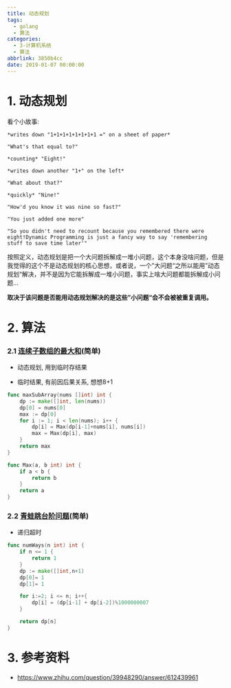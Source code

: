 ```yaml
---
title: 动态规划
tags:
  - golang
  - 算法
categories:
  - 3-计算机系统
  - 算法
abbrlink: 3850b4cc
date: 2019-01-07 00:00:00
---
```




# 1. 动态规划

看个小故事:

```
*writes down "1+1+1+1+1+1+1+1 =" on a sheet of paper*

"What's that equal to?"

*counting* "Eight!"

*writes down another "1+" on the left*

"What about that?"

*quickly* "Nine!"

"How'd you know it was nine so fast?"

"You just added one more"

"So you didn't need to recount because you remembered there were eight!Dynamic Programming is just a fancy way to say 'remembering stuff to save time later'"
```

<!-- more -->

按照定义，动态规划是把一个大问题拆解成一堆小问题，这个本身没啥问题，但是我觉得的这个不是动态规划的核心思想，或者说，一个”大问题“之所以能用”动态规划“解决，并不是因为它能拆解成一堆小问题，事实上啥大问题都能拆解成小问题...

**取决于该问题是否能用动态规划解决的是这些”小问题“会不会被被重复调用。**



# 2. 算法

### 2.1 [连续子数组的最大和](https://leetcode-cn.com/problems/lian-xu-zi-shu-zu-de-zui-da-he-lcof/)(简单)

+ 动态规划, 用到临时存结果

+ 临时结果, 有前因后果关系, 想想8+1

```go
func maxSubArray(nums []int) int {
    dp := make([]int, len(nums))
    dp[0] = nums[0]
    max := dp[0]
    for i := 1; i < len(nums); i++ {
        dp[i] = Max(dp[i-1]+nums[i], nums[i])
        max = Max(dp[i], max)
    }
    return max
}

func Max(a, b int) int {
    if a < b {
        return b
    }
    return a
}
```

### 2.2 [青蛙跳台阶问题](https://leetcode-cn.com/problems/qing-wa-tiao-tai-jie-wen-ti-lcof/)(简单)

+ 递归超时

```go
func numWays(n int) int {
    if n <= 1 {
        return 1
    }
    dp := make([]int,n+1)
    dp[0]= 1
    dp[1]= 1

    for i:=2; i <= n; i++{
        dp[i] = (dp[i-1] + dp[i-2])%1000000007
    }

    return dp[n]
}
```



# 3. 参考资料

+ https://www.zhihu.com/question/39948290/answer/612439961
